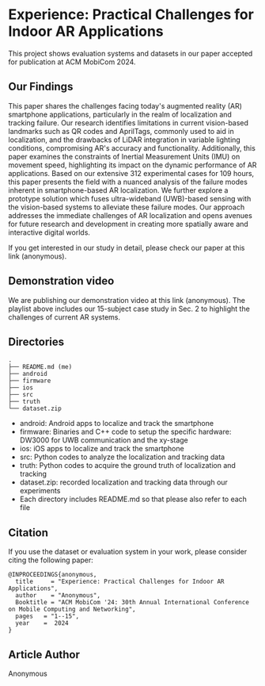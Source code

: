 # Experience: Practical Challenges for Indoor AR Applications
This project shows evaluation systems and datasets in our paper accepted for publication at ACM MobiCom 2024. 

## Our Findings
This paper shares the challenges facing today's augmented reality (AR) smartphone applications, particularly in the realm of localization and tracking failure. 
Our research identifies limitations in current vision-based landmarks such as QR codes and AprilTags, commonly used to aid in localization, and the drawbacks of LiDAR integration in variable lighting conditions, compromising AR's accuracy and functionality. 
Additionally, this paper examines the constraints of Inertial Measurement Units (IMU) on movement speed, highlighting its impact on the dynamic performance of AR applications. 
Based on our extensive 312 experimental cases for 109 hours, this paper presents the field with a nuanced analysis of the failure modes inherent in smartphone-based AR localization. 
We further explore a prototype solution which fuses ultra-wideband (UWB)-based sensing with the vision-based systems to alleviate these failure modes. 
Our approach addresses the immediate challenges of AR localization and opens avenues for future research and development in creating more spatially aware and interactive digital worlds. 

If you get interested in our study in detail, please check our paper at this link (anonymous). 

## Demonstration video
We are publishing our demonstration video at this link (anonymous). 
The playlist above includes our 15-subject case study in Sec. 2 to highlight the challenges of current AR systems. 

## Directories
```
.
├── README.md (me)
├── android
├── firmware
├── ios
├── src
├── truth
└── dataset.zip
```
+ android: Android apps to localize and track the smartphone
+ firmware: Binaries and C++ code to setup the specific hardware: DW3000 for UWB communication and the xy-stage
+ ios: iOS apps to localize and track the smartphone
+ src: Python codes to analyze the localization and tracking data
+ truth: Python codes to acquire the ground truth of localization and tracking
+ dataset.zip: recorded localization and tracking data through our experiments
+ Each directory includes README.md so that please also refer to each file

## Citation
If you use the dataset or evaluation system in your work, please consider citing the following paper:
```
@INPROCEEDINGS{anonymous,
  title     = "Experience: Practical Challenges for Indoor AR Applications",
  author    = "Anonymous",
  Booktitle = "ACM MobiCom '24: 30th Annual International Conference on Mobile Computing and Networking",
  pages   = "1--15",
  year    =  2024
}
```

## Article Author
Anonymous
